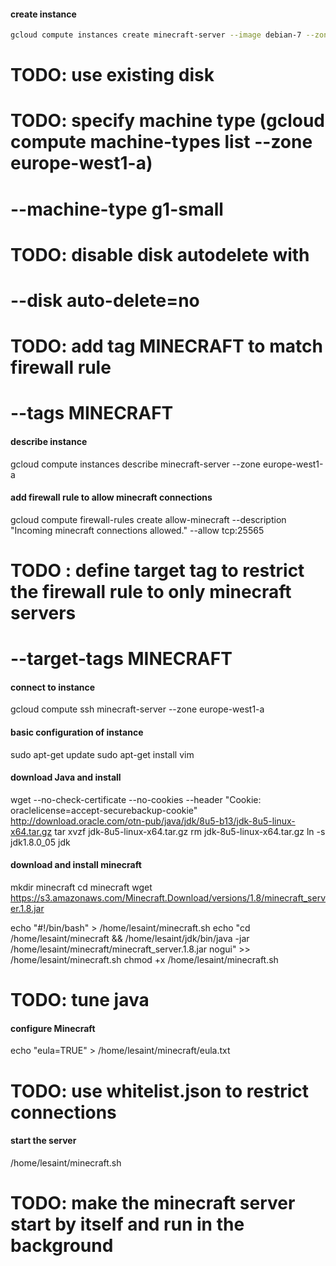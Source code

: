 
#### create instance

```sh
gcloud compute instances create minecraft-server --image debian-7 --zone europe-west1-a
```

# TODO: use existing disk
# 
# TODO: specify machine type (gcloud compute machine-types list --zone europe-west1-a)
# --machine-type g1-small
# TODO: disable disk autodelete with 
# --disk auto-delete=no
# TODO: add tag MINECRAFT to match firewall rule
# --tags MINECRAFT

#### describe instance

gcloud compute instances describe minecraft-server --zone europe-west1-a

#### add firewall rule to allow minecraft connections

gcloud compute firewall-rules create allow-minecraft --description "Incoming minecraft connections allowed." --allow tcp:25565

# TODO : define target tag to restrict the firewall rule to only minecraft servers
# --target-tags MINECRAFT

#### connect to instance

gcloud compute ssh minecraft-server --zone europe-west1-a


#### basic configuration of instance

sudo apt-get update
sudo apt-get install vim

#### download Java and install

wget --no-check-certificate --no-cookies --header "Cookie: oraclelicense=accept-securebackup-cookie" http://download.oracle.com/otn-pub/java/jdk/8u5-b13/jdk-8u5-linux-x64.tar.gz
tar xvzf jdk-8u5-linux-x64.tar.gz
rm jdk-8u5-linux-x64.tar.gz
ln -s jdk1.8.0_05 jdk

#### download and install minecraft

mkdir minecraft
cd minecraft
wget https://s3.amazonaws.com/Minecraft.Download/versions/1.8/minecraft_server.1.8.jar

echo "#!/bin/bash" > /home/lesaint/minecraft.sh
echo "cd /home/lesaint/minecraft && /home/lesaint/jdk/bin/java -jar /home/lesaint/minecraft/minecraft_server.1.8.jar nogui" >> /home/lesaint/minecraft.sh
chmod +x /home/lesaint/minecraft.sh

# TODO: tune java

#### configure Minecraft

echo "eula=TRUE" > /home/lesaint/minecraft/eula.txt

# TODO: use whitelist.json to restrict connections

#### start the server

/home/lesaint/minecraft.sh

# TODO: make the minecraft server start by itself and run in the background
